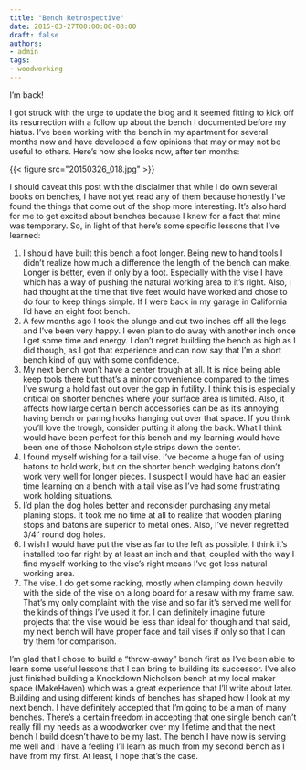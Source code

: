 ```yaml
---
title: "Bench Retrospective"
date: 2015-03-27T00:00:00-08:00
draft: false
authors:
- admin
tags:
- woodworking
---
```


I’m back!

I got struck with the urge to update the blog and it seemed fitting to kick off its resurrection with a follow up about the bench I documented before my hiatus. I’ve been working with the bench in my apartment for several months now and have developed a few opinions that may or may not be useful to others. Here’s how she looks now, after ten months:

{{< figure src="20150326_018.jpg" >}}

I should caveat this post with the disclaimer that while I do own several books on benches, I have not yet read any of them because honestly I’ve found the things that come out of the shop more interesting. It’s also hard for me to get excited about benches because I knew for a fact that mine was temporary. So, in light of that here’s some specific lessons that I’ve learned:

1. I should have built this bench a foot longer. Being new to hand tools I didn’t realize how much a difference the length of the bench can make. Longer is better, even if only by a foot. Especially with the vise I have which has a way of pushing the natural working area to it’s right. Also, I had thought at the time that five feet would have worked and chose to do four to keep things simple. If I were back in my garage in California I’d have an eight foot bench.
2. A few months ago I took the plunge and cut two inches off all the legs and I’ve been very happy. I even plan to do away with another inch once I get some time and energy. I don’t regret building the bench as high as I did though, as I got that experience and can now say that I’m a short bench kind of guy with some confidence.
3. My next bench won’t have a center trough at all. It is nice being able keep tools there but that’s a minor convenience compared to the times I’ve swung a hold fast out over the gap in futility. I think this is especially critical on shorter benches where your surface area is limited. Also, it affects how large certain bench accessories can be as it’s annoying having bench or paring hooks hanging out over that space. If you think you’ll love the trough, consider putting it along the back. What I think would have been perfect for this bench and my learning would have been one of those Nicholson style strips down the center.
4. I found myself wishing for a tail vise. I’ve become a huge fan of using batons to hold work, but on the shorter bench wedging batons don’t work very well for longer pieces. I suspect I would have had an easier time learning on a bench with a tail vise as I’ve had some frustrating work holding situations.
5. I’d plan the dog holes better and reconsider purchasing any metal planing stops. It took me no time at all to realize that wooden planing stops and batons are superior to metal ones. Also, I’ve never regretted 3/4″ round dog holes.
6. I wish I would have put the vise as far to the left as possible. I think it’s installed too far right by at least an inch and that, coupled with the way I find myself working to the vise’s right means I’ve got less natural working area.
7. The vise. I do get some racking, mostly when clamping down heavily with the side of the vise on a long board for a resaw with my frame saw. That’s my only complaint with the vise and so far it’s served me well for the kinds of things I’ve used it for. I can definitely imagine future projects that the vise would be less than ideal for though and that said, my next bench will have proper face and tail vises if only so that I can try them for comparison.

I’m glad that I chose to build a “throw-away” bench first as I’ve been able to learn some useful lessons that I can bring to building its successor. I’ve also just finished building a Knockdown Nicholson bench at my local maker space (MakeHaven) which was a great experience that I’ll write about later. Building and using different kinds of benches has shaped how I look at my next bench. I have definitely accepted that I’m going to be a man of many benches. There’s a certain freedom in accepting that one single bench can’t really fill my needs as a woodworker over my lifetime and that the next bench I build doesn’t have to be my last. The bench I have now is serving me well and I have a feeling I’ll learn as much from my second bench as I have from my first. At least, I hope that’s the case.
